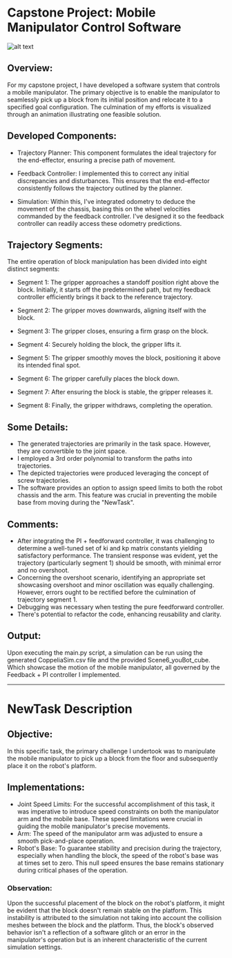# Capstone Project: Mobile Manipulator Control Software

![alt text](best-solution.gif)

## Overview:
For my capstone project, I have developed a software system that controls a mobile manipulator. The primary objective is to enable the manipulator to seamlessly pick up a block from its initial position and relocate it to a specified goal configuration. The culmination of my efforts is visualized through an animation illustrating one feasible solution.

## Developed Components:
 - Trajectory Planner: This component formulates the ideal trajectory for the end-effector, ensuring a precise path of movement.

 - Feedback Controller: I implemented this to correct any initial discrepancies and disturbances. This ensures that the end-effector consistently follows the trajectory outlined by the planner.

 - Simulation: Within this, I've integrated odometry to deduce the movement of the chassis, basing this on the wheel velocities commanded by the feedback controller. I've designed it so the feedback controller can readily access these odometry predictions.

## Trajectory Segments:
The entire operation of block manipulation has been divided into eight distinct segments:

- Segment 1: The gripper approaches a standoff position right above the block. Initially, it starts off the predetermined path, but my feedback controller efficiently brings it back to the reference trajectory.

- Segment 2: The gripper moves downwards, aligning itself with the block.

- Segment 3: The gripper closes, ensuring a firm grasp on the block.

- Segment 4: Securely holding the block, the gripper lifts it.

- Segment 5: The gripper smoothly moves the block, positioning it above its intended final spot.

- Segment 6: The gripper carefully places the block down.

- Segment 7: After ensuring the block is stable, the gripper releases it.

- Segment 8: Finally, the gripper withdraws, completing the operation.

## Some Details:
 - The generated trajectories are primarily in the task space. However, they are convertible to the joint space.
 - I employed a 3rd order polynomial to transform the paths into trajectories.
 - The depicted trajectories were produced leveraging the concept of screw trajectories.
 - The software provides an option to assign speed limits to both the robot chassis and the arm. This feature was crucial in preventing the mobile base from moving during the "NewTask".

## Comments:
 - After integrating the PI + feedforward controller, it was challenging to determine a well-tuned set of ki and kp matrix constants yielding satisfactory performance. The transient response was evident, yet the trajectory (particularly segment 1) should be smooth, with minimal error and no overshoot.
 - Concerning the overshoot scenario, identifying an appropriate set showcasing overshoot and minor oscillation was equally challenging. However, errors ought to be rectified before the culmination of trajectory segment 1.
 - Debugging was necessary when testing the pure feedforward controller.
 - There's potential to refactor the code, enhancing reusability and clarity.

## Output:
Upon executing the main.py script, a simulation can be run using the generated CoppeliaSim.csv file and the provided Scene6_youBot_cube. Which showcase the motion of the mobile manipulator, all governed by the Feedback + PI controller I implemented.

----

# NewTask Description

## Objective:
In this specific task, the primary challenge I undertook was to manipulate the mobile manipulator to pick up a block from the floor and subsequently place it on the robot's platform.

## Implementations:
 - Joint Speed Limits: For the successful accomplishment of this task, it was imperative to introduce speed constraints on both the manipulator arm and the mobile base. These speed limitations were crucial in guiding the mobile manipulator's precise movements.
 - Arm: The speed of the manipulator arm was adjusted to ensure a smooth pick-and-place operation.
 - Robot's Base: To guarantee stability and precision during the trajectory, especially when handling the block, the speed of the robot's base was at times set to zero. This null speed ensures the base remains stationary during critical phases of the operation.

### Observation:
Upon the successful placement of the block on the robot's platform, it might be evident that the block doesn't remain stable on the platform. This instability is attributed to the simulation not taking into account the collision meshes between the block and the platform. Thus, the block's observed behavior isn't a reflection of a software glitch or an error in the manipulator's operation but is an inherent characteristic of the current simulation settings.


